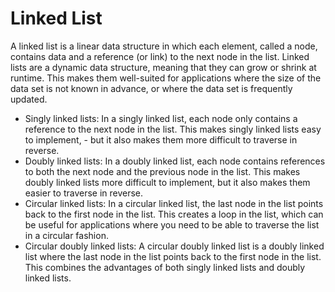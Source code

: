 # Linked List

A linked list is a linear data structure in which each element, called a node, contains data and a reference (or link) to the next node in the list. Linked lists are a dynamic data structure, meaning that they can grow or shrink at runtime. This makes them well-suited for applications where the size of the data set is not known in advance, or where the data set is frequently updated.

- Singly linked lists: In a singly linked list, each node only contains a reference to the next node in the list. This makes singly linked lists easy to implement, - but it also makes them more difficult to traverse in reverse.
- Doubly linked lists: In a doubly linked list, each node contains references to both the next node and the previous node in the list. This makes doubly linked lists more difficult to implement, but it also makes them easier to traverse in reverse.
- Circular linked lists: In a circular linked list, the last node in the list points back to the first node in the list. This creates a loop in the list, which can be useful for applications where you need to be able to traverse the list in a circular fashion.
- Circular doubly linked lists: A circular doubly linked list is a doubly linked list where the last node in the list points back to the first node in the list. This combines the advantages of both singly linked lists and doubly linked lists.
